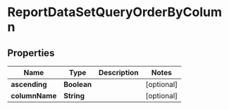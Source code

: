 

# ReportDataSetQueryOrderByColumn


## Properties

| Name | Type | Description | Notes |
|------------ | ------------- | ------------- | -------------|
|**ascending** | **Boolean** |  |  [optional] |
|**columnName** | **String** |  |  [optional] |



